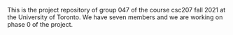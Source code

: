 This is the project repository of group 047 of the course csc207 fall 2021 at the University of Toronto. We have seven members and we are working on phase 0 of the project.
